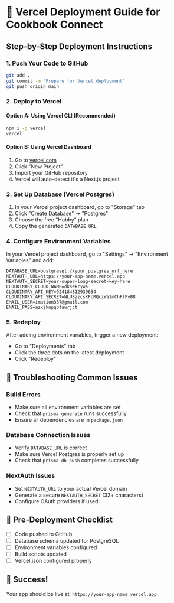 # 🚀 Vercel Deployment Guide for Cookbook Connect

## Step-by-Step Deployment Instructions

### 1. Push Your Code to GitHub

```bash
git add .
git commit -m "Prepare for Vercel deployment"
git push origin main
```

### 2. Deploy to Vercel

#### Option A: Using Vercel CLI (Recommended)

```bash
npm i -g vercel
vercel
```

#### Option B: Using Vercel Dashboard

1. Go to [vercel.com](https://vercel.com)
2. Click "New Project"
3. Import your GitHub repository
4. Vercel will auto-detect it's a Next.js project

### 3. Set Up Database (Vercel Postgres)

1. In your Vercel project dashboard, go to "Storage" tab
2. Click "Create Database" → "Postgres"
3. Choose the free "Hobby" plan
4. Copy the generated `DATABASE_URL`

### 4. Configure Environment Variables

In your Vercel project dashboard, go to "Settings" → "Environment Variables" and add:

```
DATABASE_URL=postgresql://your_postgres_url_here
NEXTAUTH_URL=https://your-app-name.vercel.app
NEXTAUTH_SECRET=your-super-long-secret-key-here
CLOUDINARY_CLOUD_NAME=dksekryws
CLOUDINARY_API_KEY=924184812939654
CLOUDINARY_API_SECRET=NLU8zzcsKFcRQciWa2mChFlPyB8
EMAIL_USER=imation337@gmail.com
EMAIL_PASS=azxjknpqbfawrjct
```

### 5. Redeploy

After adding environment variables, trigger a new deployment:

- Go to "Deployments" tab
- Click the three dots on the latest deployment
- Click "Redeploy"

## 🔧 Troubleshooting Common Issues

### Build Errors

- Make sure all environment variables are set
- Check that `prisma generate` runs successfully
- Ensure all dependencies are in `package.json`

### Database Connection Issues

- Verify `DATABASE_URL` is correct
- Make sure Vercel Postgres is properly set up
- Check that `prisma db push` completes successfully

### NextAuth Issues

- Set `NEXTAUTH_URL` to your actual Vercel domain
- Generate a secure `NEXTAUTH_SECRET` (32+ characters)
- Configure OAuth providers if used

## 📝 Pre-Deployment Checklist

- [ ] Code pushed to GitHub
- [ ] Database schema updated for PostgreSQL
- [ ] Environment variables configured
- [ ] Build scripts updated
- [ ] Vercel.json configured properly

## 🎉 Success!

Your app should be live at: `https://your-app-name.vercel.app`
